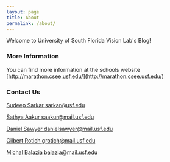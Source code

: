 ```yaml
---
layout: page
title: About
permalink: /about/
---
```


Welcome to University of South Florida Vision Lab's Blog!

### More Information

You can find more information at the schools website [http://marathon.csee.usf.edu/](http://marathon.csee.usf.edu/)

### Contact Us

[Sudeep Sarkar sarkar@usf.edu](mailto:sarkar@usf.edu)

[Sathya Aakur saakur@mail.usf.edu](mailto:saakur@mail.usf.edu)

[Daniel Sawyer danielsawyer@mail.usf.edu](mailto:danielsawyer@mail.usf.edu)

[Gilbert Rotich grotich@mail.usf.edu](mailto:grotich@mail.usf.edu)

[Michal Balazia balazia@mail.usf.edu](mailto:balazia@mail.usf.edu)
